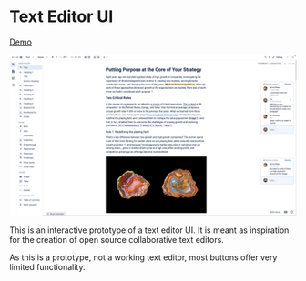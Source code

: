 # Text Editor UI

[Demo](https://editor.nikosgpet.com)

![Text editor demo](./static/demo.png)


This is an interactive prototype of a text editor UI. It is meant as inspiration for the creation of open source collaborative text editors.

As this is a prototype, not a working text editor, most buttons offer very limited functionality.
